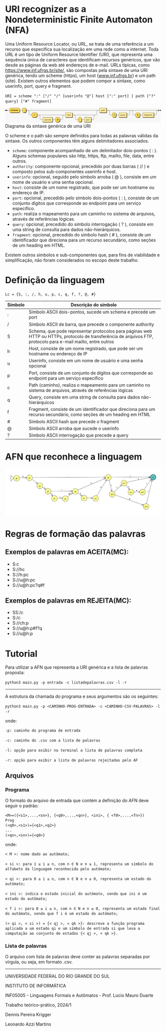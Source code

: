 # URI recognizer as a Nondeterministic Finite Automaton (NFA)

Uma Uniform Resource Locator, ou URL, se trata de uma referência a um recurso que especifica sua localização em uma rede como a internet. Toda URL é um tipo de Uniform Resource Identifier (URI), que representa uma sequência única de caracteres que identificam recursos genéricos, que vão desde as páginas da web até endereços de e-mail. URLs típicas, como https://www.inf.ufrgs.br/site/, são compostas pela sintaxe de uma URI genérica, tendo um scheme (https), um host (www.inf.ufrgs.br) e um path (site). Existem outros elementos que podem compor a sintaxe, como userinfo, port, query e fragment.

`URI = scheme ":" ["/" "/" [userinfo "@"] host [":" port] ] path ["?" query] ["#" fragment]`

![uri](uri.jpeg)
Diagrama da sintaxe genérica de uma URI

O scheme e o path são sempre definidos para todas as palavras válidas da sintaxe. Os outros componentes têm alguns delimitadores associados.

- `scheme`: componente acompanhado de um delimitador dois-pontos ( : ). Alguns schemas populares são http, https, ftp, mailto, file, data, entre outros.
- `authority`: componente opcional, precedido por duas barras ( // ) e composto pelos sub-componentes userinfo e host.
- `userinfo`: opcional, seguido pelo símbolo arroba ( @ ), consiste em um nome de usuário e uma senha opcional.
- `host`: consiste de um nome registrado, que pode ser um hostname ou endereço de IP.
- `port`: opcional, precedido pelo símbolo dois-pontos ( : ), consiste de um conjunto dígitos que corresponde ao endpoint para um serviço específico.
- `path`: realiza o mapeamento para um caminho no sistema de arquivos, através de referências lógicas.
- `query`: opcional, precedido do símbolo interrogação ( ? ), consiste em uma string de consulta para dados não-hierárquicos.
- `fragment`: opcional, precedido do símbolo hash ( # ), consiste de um identificador que direciona para um recurso secundário, como seções de um heading em HTML. 

Existem outros símbolos e sub-componentes que, para fins de viabilidade e simplificação, não foram considerados no escopo deste trabalho.

# Definição da linguagem

`Lc = {S, :, /, h, u, p, c, q, f, ?, @, #}`


| Símbolo | Descrição do símbolo                                      |
|---------|-----------------------------------------------------------|
| :       | Símbolo ASCII dois-pontos, sucede um schema e precede um port |
| /       | Símbolo ASCII de barra, que precede o componente authority |
| S       | Schema, que pode representar protocolos para páginas web HTTP ou HTTPs, protocolo de transferência de arquivos FTP, protocolo para e-mail mailto, entre outros |
| h       | Host, consiste de um nome registrado, que pode ser um hostname ou endereço de IP |
| u       | Userinfo, consiste em um nome de usuário e uma senha opcional |
| p       | Port, consiste de um conjunto de dígitos que corresponde ao endpoint para um serviço específico |
| c       | Path (caminho), realiza o mapeamento para um caminho no sistema de arquivos, através de referências lógicas |
| q       | Query, consiste em uma string de consulta para dados não-hierárquicos |
| f       | Fragment, consiste de um identificador que direciona para um recurso secundário, como seções de um heading em HTML |
| #       | Símbolo ASCII hash que precede o fragment |
| @       | Símbolo ASCII arroba que sucede o userinfo |
| ?       | Símbolo ASCII interrogação que precede a query |


# AFN que reconhece a linguagem
![image](./jflap/afn.png)

# Regras de formação das palavras

## Exemplos de palavras em ACEITA(MC):
- S:c
- S://hc
- S://h:pc
- S://u@h:pc
- S://u@h:pc?q#f

## Exemplos de palavras em REJEITA(MC):
- SS:/c
- S:/c
- S://ch:p
- S://u@h:p#f?q
- S://u@h:p

# Tutorial

Para utilizar a AFN que representa a URI genérica e a lista de palavras proposta:

`python3 main.py -p entrada -c listadepalavras.csv -l -r`

---

A estrutura da chamada do programa e seus argumentos são os seguintes:

`python3 main.py -p <CAMINHO-PROG-ENTRADA> -c <CAMINHO-CSV-PALAVRAS> -l -r`

onde:

    -p: caminho do programa de entrada

    -c: caminho do .csv com a lista de palavras

    -l: opção para exibir no terminal a lista de palavras completa
    
    -r: opção para exibir a lista de palavras rejeitadas pelo AF

## Arquivos

### Programa

O formato do arquivo de entrada que contém a definição do AFN deve seguir o padrão:

```
<M>=({<s1>,...,<sn>}, {<q0>,...,<qn>}, <ini>, { <f0>,...,<fn>}) 
Prog 
(<q0>,<s1>)={<q1>,<q2>} 
... 
(<qn>,<sn>)={<q0>}
```
onde: 

    < M >: nome dado ao autômato;

    < si >: para 1 ≤ i ≤ n, com n ∈ N e n ≥ 1, representa um símbolo do alfabeto da linguagem reconhecida pelo autômato; 
    
    < qi >: para 0 ≤ i ≤ n, com n ∈ N e n ≥ 0, representa um estado do autômato; 
    
    < ini >: indica o estado inicial do autômato, sendo que ini é um estado do autômato; 
    
    < f i >: para 0 ≤ i ≤ n, com n ∈ N e n ≥ 0, representa um estado final do autômato, sendo que f i é um estado do autômato; 
    
    (< qi >, < si >) = {< qj >, < qk >}: descreve a função programa aplicada a um estado qi e um símbolo de entrada si que leva a computação ao conjunto de estados {< qj >, < qk >}.

### Lista de palavras

O arquivo com lista de palavras deve conter as palavras separadas por vírgula, ou seja, em formato .csv.

---
UNIVERSIDADE FEDERAL DO RIO GRANDE DO SUL

INSTITUTO DE INFORMÁTICA

INF05005 - Linguagens Formais e Autômatos - Prof. Lucio Mauro Duarte

Trabalho teórico-prático, 2024/1

Dennis Pereira Krigger

Leonardo Azzi Martins